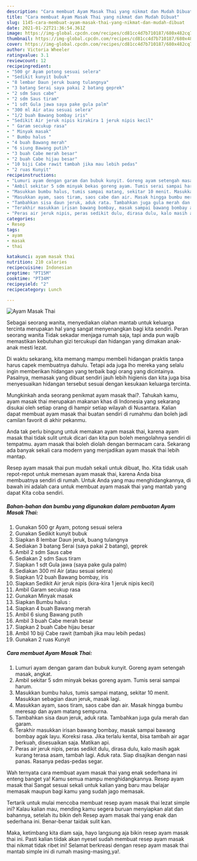 ```yaml
---
description: "Cara membuat Ayam Masak Thai yang nikmat dan Mudah Dibuat"
title: "Cara membuat Ayam Masak Thai yang nikmat dan Mudah Dibuat"
slug: 1145-cara-membuat-ayam-masak-thai-yang-nikmat-dan-mudah-dibuat
date: 2021-01-22T21:36:54.361Z
image: https://img-global.cpcdn.com/recipes/cd81cc4d7b710187/680x482cq70/ayam-masak-thai-foto-resep-utama.jpg
thumbnail: https://img-global.cpcdn.com/recipes/cd81cc4d7b710187/680x482cq70/ayam-masak-thai-foto-resep-utama.jpg
cover: https://img-global.cpcdn.com/recipes/cd81cc4d7b710187/680x482cq70/ayam-masak-thai-foto-resep-utama.jpg
author: Victoria Wheeler
ratingvalue: 3.1
reviewcount: 12
recipeingredient:
- "500 gr Ayam potong sesuai selera"
- "Sedikit kunyit bubuk"
- "8 lembar Daun jeruk buang tulangnya"
- "3 batang Serai saya pakai 2 batang geprek"
- "2 sdm Saus cabe"
- "2 sdm Saus tiram"
- "1 sdt Gula jawa saya pake gula palm"
- "300 ml Air atau sesuai selera"
- "1/2 buah Bawang bombay iris"
- "Sedikit Air jeruk nipis kirakira 1 jeruk nipis kecil"
- " Garam secukup rasa"
- " Minyak masak"
- " Bumbu halus "
- "4 buah Bawang merah"
- "6 siung Bawang putih"
- "3 buah Cabe merah besar"
- "2 buah Cabe hijau besar"
- "10 biji Cabe rawit tambah jika mau lebih pedas"
- "2 ruas Kunyit"
recipeinstructions:
- "Lumuri ayam dengan garam dan bubuk kunyit. Goreng ayam setengah masak, angkat."
- "Ambil sekitar 5 sdm minyak bekas goreng ayam. Tumis serai sampai harum."
- "Masukkan bumbu halus, tumis sampai matang, sekitar 10 menit. Masukkan sebagian daun jeruk, masak lagi."
- "Masukkan ayam, saos tiram, saos cabe dan air. Masak hingga bumbu meresap dan ayam matang sempurna."
- "Tambahkan sisa daun jeruk, aduk rata. Tambahkan juga gula merah dan garam."
- "Terakhir masukkan irisan bawang bombay, masak sampai bawang bombay agak layu. Koreksi rasa. Jika terlalu kental, bisa tambah air agar berkuah, disesuaikan saja. Matikan api."
- "Peras air jeruk nipis, peras sedikit dulu, dirasa dulu, kalo masih agak kurang terasa asam, tambah lagi. Aduk rata. Siap disajikan dengan nasi panas. Rasanya pedas-pedas segar."
categories:
- Resep
tags:
- ayam
- masak
- thai

katakunci: ayam masak thai 
nutrition: 210 calories
recipecuisine: Indonesian
preptime: "PT15M"
cooktime: "PT34M"
recipeyield: "2"
recipecategory: Lunch

---
```



![Ayam Masak Thai](https://img-global.cpcdn.com/recipes/cd81cc4d7b710187/680x482cq70/ayam-masak-thai-foto-resep-utama.jpg)

Sebagai seorang wanita, menyediakan olahan mantab untuk keluarga tercinta merupakan hal yang sangat menyenangkan bagi kita sendiri. Peran seorang  wanita Tidak sekadar menjaga rumah saja, tapi anda pun wajib memastikan kebutuhan gizi tercukupi dan hidangan yang dimakan anak-anak mesti lezat.

Di waktu  sekarang, kita memang mampu membeli hidangan praktis tanpa harus capek membuatnya dahulu. Tetapi ada juga lho mereka yang selalu ingin memberikan hidangan yang terbaik bagi orang yang dicintainya. Pasalnya, memasak yang dibuat sendiri jauh lebih higienis dan kita juga bisa menyesuaikan hidangan tersebut sesuai dengan kesukaan keluarga tercinta. 



Mungkinkah anda seorang penikmat ayam masak thai?. Tahukah kamu, ayam masak thai merupakan makanan khas di Indonesia yang sekarang disukai oleh setiap orang di hampir setiap wilayah di Nusantara. Kalian dapat membuat ayam masak thai buatan sendiri di rumahmu dan boleh jadi camilan favorit di akhir pekanmu.

Anda tak perlu bingung untuk memakan ayam masak thai, karena ayam masak thai tidak sulit untuk dicari dan kita pun boleh mengolahnya sendiri di tempatmu. ayam masak thai boleh diolah dengan bermacam cara. Sekarang ada banyak sekali cara modern yang menjadikan ayam masak thai lebih mantap.

Resep ayam masak thai pun mudah sekali untuk dibuat, lho. Kita tidak usah repot-repot untuk memesan ayam masak thai, karena Anda bisa membuatnya sendiri di rumah. Untuk Anda yang mau menghidangkannya, di bawah ini adalah cara untuk membuat ayam masak thai yang mantab yang dapat Kita coba sendiri.

<!--inarticleads1-->

##### Bahan-bahan dan bumbu yang digunakan dalam pembuatan Ayam Masak Thai:

1. Gunakan 500 gr Ayam, potong sesuai selera
1. Gunakan Sedikit kunyit bubuk
1. Siapkan 8 lembar Daun jeruk, buang tulangnya
1. Sediakan 3 batang Serai (saya pakai 2 batang), geprek
1. Ambil 2 sdm Saus cabe
1. Sediakan 2 sdm Saus tiram
1. Siapkan 1 sdt Gula jawa (saya pake gula palm)
1. Sediakan 300 ml Air (atau sesuai selera)
1. Siapkan 1/2 buah Bawang bombay, iris
1. Siapkan Sedikit Air jeruk nipis (kira-kira 1 jeruk nipis kecil)
1. Ambil  Garam secukup rasa
1. Gunakan  Minyak masak
1. Siapkan  Bumbu halus :
1. Siapkan 4 buah Bawang merah
1. Ambil 6 siung Bawang putih
1. Ambil 3 buah Cabe merah besar
1. Siapkan 2 buah Cabe hijau besar
1. Ambil 10 biji Cabe rawit (tambah jika mau lebih pedas)
1. Gunakan 2 ruas Kunyit




<!--inarticleads2-->

##### Cara membuat Ayam Masak Thai:

1. Lumuri ayam dengan garam dan bubuk kunyit. Goreng ayam setengah masak, angkat.
1. Ambil sekitar 5 sdm minyak bekas goreng ayam. Tumis serai sampai harum.
1. Masukkan bumbu halus, tumis sampai matang, sekitar 10 menit. Masukkan sebagian daun jeruk, masak lagi.
1. Masukkan ayam, saos tiram, saos cabe dan air. Masak hingga bumbu meresap dan ayam matang sempurna.
1. Tambahkan sisa daun jeruk, aduk rata. Tambahkan juga gula merah dan garam.
1. Terakhir masukkan irisan bawang bombay, masak sampai bawang bombay agak layu. Koreksi rasa. Jika terlalu kental, bisa tambah air agar berkuah, disesuaikan saja. Matikan api.
1. Peras air jeruk nipis, peras sedikit dulu, dirasa dulu, kalo masih agak kurang terasa asam, tambah lagi. Aduk rata. Siap disajikan dengan nasi panas. Rasanya pedas-pedas segar.




Wah ternyata cara membuat ayam masak thai yang enak sederhana ini enteng banget ya! Kamu semua mampu menghidangkannya. Resep ayam masak thai Sangat sesuai sekali untuk kalian yang baru mau belajar memasak maupun bagi kamu yang sudah jago memasak.

Tertarik untuk mulai mencoba membuat resep ayam masak thai lezat simple ini? Kalau kalian mau, mending kamu segera buruan menyiapkan alat dan bahannya, setelah itu bikin deh Resep ayam masak thai yang enak dan sederhana ini. Benar-benar taidak sulit kan. 

Maka, ketimbang kita diam saja, hayo langsung aja bikin resep ayam masak thai ini. Pasti kalian tiidak akan nyesel sudah membuat resep ayam masak thai nikmat tidak ribet ini! Selamat berkreasi dengan resep ayam masak thai mantab simple ini di rumah masing-masing,ya!.

